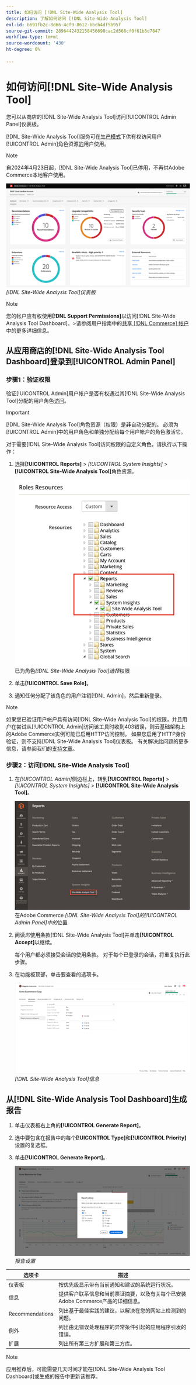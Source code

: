 ```yaml
---
title: 如何访问 [!DNL Site-Wide Analysis Tool]
description: 了解如何访问 [!DNL Site-Wide Analysis Tool]
exl-id: b691fb2c-8d66-4cf9-8612-bbcb4df5b95f
source-git-commit: 2896442432158456698cac2d566cf0f61b5d7847
workflow-type: tm+mt
source-wordcount: '430'
ht-degree: 0%

---
```


# 如何访问[!DNL Site-Wide Analysis Tool]

您可以从商店的[!DNL Site-Wide Analysis Tool]访问[!UICONTROL Admin Panel]仪表板。

[!DNL Site-Wide Analysis Tool]服务可在[生产模式](https://experienceleague.adobe.com/en/docs/commerce-admin/systems/tools/developer-tools#operation-modes)下供有权访问用户[!UICONTROL Admin]角色资源[的](https://experienceleague.adobe.com/en/docs/commerce-admin/systems/user-accounts/permissions-user-roles)用户使用。

>[!NOTE]
>
>自2024年4月23日起，[!DNL Site-Wide Analysis Tool]已停用，不再供Adobe Commerce本地客户使用。


![站点范围分析仪表板](../../assets/tools/site-wide-analysis-tool-dashboard.png)
*[!DNL Site-Wide Analysis Tool]仪表板*

>[!NOTE]
>
>您的帐户应有权使用&#x200B;**[!DNL Support Permissions]**&#x200B;以访问[!DNL Site-Wide Analysis Tool Dashboard]。
>&#x200B;>请参阅用户指南中的[共享 [!DNL Commerce] 帐户](https://experienceleague.adobe.com/docs/commerce-admin/start/commerce-account/commerce-account-share.html)中的更多详细信息。

## 从应用商店的[!DNL Site-Wide Analysis Tool Dashboard]登录到[!UICONTROL Admin Panel]

### 步骤1：验证权限

验证[!UICONTROL Admin]用户帐户是否有权通过其[!DNL Site-Wide Analysis Tool]分配的用户角色[访问](https://experienceleague.adobe.com/en/docs/commerce-admin/systems/user-accounts/permissions-user-roles)。

>[!IMPORTANT]
>
>[!DNL Site-Wide Analysis Tool]角色资源（权限）是&#x200B;**非**&#x200B;自动分配的。 必须为[!UICONTROL Admin]中的用户角色和单独分配给每个用户帐户的角色激活它。

对于需要[!DNL Site-Wide Analysis Tool]访问权限的自定义角色，请执行以下操作：

1. 选择&#x200B;**[!UICONTROL Reports]** > *[!UICONTROL System Insights]* > **[!UICONTROL Site-Wide Analysis Tool]**&#x200B;角色资源。

   ![站点范围分析仪表板](../../assets/tools/swat-role-access.png)
   已为角色&#x200B;*[!DNL Site-Wide Analysis Tool]选择*&#x200B;权限

1. 单击&#x200B;**[!UICONTROL Save Role]**。

1. 通知任何分配了该角色的用户注销[!DNL Admin]，然后重新登录。

>[!NOTE]
>
>如果您已验证用户帐户具有访问[!DNL Site-Wide Analysis Tool]的权限，并且用户在尝试从[!UICONTROL Admin]访问该工具时收到403错误，则云基础架构上的Adobe Commerce实例可能已启用HTTP访问控制。 如果您启用了HTTP身份验证，则不支持[!DNL Site-Wide Analysis Tool]仪表板。 有关解决此问题的更多信息，请参阅我们的[支持文章](https://experienceleague.adobe.com/en/docs/commerce-knowledge-base/kb/troubleshooting/miscellaneous/403-errors-when-accessing-site-wide-analysis-tool-on-magento)。

### 步骤2：访问[!DNL Site-Wide Analysis Tool]

1. 在&#x200B;*[!UICONTROL Admin]*&#x200B;侧边栏上，转到&#x200B;**[!UICONTROL Reports]** > *[!UICONTROL System Insights]* > **[!UICONTROL Site-Wide Analysis Tool]**。

   ![站点范围分析仪表板](../../assets/tools/ac-admin-panel-marked.jpg)
   在Adobe Commerce *[!DNL Site-Wide Analysis Tool]的[!UICONTROL Admin Panel]中的*&#x200B;位置

1. 阅读&#x200B;*的*&#x200B;使用条款[!DNL Site-Wide Analysis Tool]并单击&#x200B;**[!UICONTROL Accept]**&#x200B;以继续。

   每个用户都必须接受会话的使用条款。 对于每个已登录的会话，将重复执行此步骤。


1. 在功能板顶部，单击要查看的选项卡。

   ![站点范围分析仪表板](../../assets/tools/swat-information-tab.png)
   *[!DNL Site-Wide Analysis Tool]信息*

## 从[!DNL Site-Wide Analysis Tool Dashboard]生成报告

1. 单击仪表板右上角的&#x200B;**[!UICONTROL Generate Report]**。

1. 选中要包含在报告中的每个&#x200B;**[!UICONTROL Type]**&#x200B;和&#x200B;**[!UICONTROL Priority]**&#x200B;设置的复选框。

1. 单击&#x200B;**[!UICONTROL Generate Report]**。

   ![站点范围分析仪表板](../../assets/tools/swat-report-settings.png)
   *报告设置*

| 选项卡 | 描述 |
| --- | --- |
| 仪表板 | 按优先级显示带有当前通知和建议的系统运行状况。 |
| 信息 | 提供客户联系信息和当前票证摘要，以及有关每个已安装Adobe Commerce产品的详细信息。 |
| Recommendations | 列出基于最佳实践的建议，以解决在您的网站上检测到的问题。 |
| 例外 | 列出由无错误处理程序的异常条件引起的应用程序引发的错误。 |
| 扩展 | 列出所有第三方扩展和第三方库。 |

>[!NOTE]
>
>应用推荐后，可能需要几天时间才能在[!DNL Site-Wide Analysis Tool Dashboard]或生成的报告中更新该推荐。
